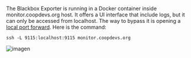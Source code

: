 The Blackbox Exporter is running in a Docker container inside monitor.coopdevs.org host. It offers a UI interface that include logs, but it can only be accessed from localhost. The way to bypass it is opening a [local port forward](https://linuxize.com/post/how-to-setup-ssh-tunneling/). Here is the command:
```
ssh -L 9115:localhost:9115 monitor.coopdevs.org
```
![imagen](https://user-images.githubusercontent.com/448009/153871341-50d9dd06-c358-4cae-a7d2-46a10db87504.png)

